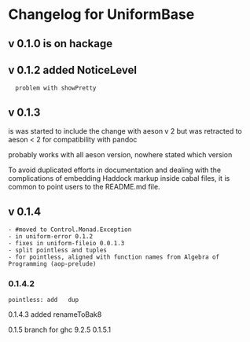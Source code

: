 # Changelog for UniformBase
##  v 0.1.0 is on hackage
##  v 0.1.2  added NoticeLevel
      problem with showPretty
##  v 0.1.3 
is was started to include the change with aeson v 2
              but was retracted to aeson < 2 for compatibility with pandoc

  probably works with all aeson version, nowhere stated which version 

  To avoid duplicated efforts in documentation and dealing with the
  complications of embedding Haddock markup inside cabal files, it is
  common to point users to the README.md file.  
  
##  v 0.1.4 
    - #moved to Control.Monad.Exception 
    - in uniform-error 0.1.2
    - fixes in uniform-fileio 0.0.1.3 
    - split pointless and tuples 
    - for pointless, aligned with function names from Algebra of Programming (aop-prelude) 

### 0.1.4.2
    pointless: add   dup

0.1.4.3 added renameToBak8

0.1.5 branch for ghc 9.2.5
0.1.5.1